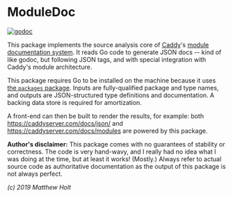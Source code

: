 ModuleDoc
=========

[![godoc](https://img.shields.io/badge/godoc-reference-blue.svg)](https://pkg.go.dev/github.com/caddyserver/moduledoc)

This package implements the source analysis core of [Caddy](https://caddyserver.com)'s [module documentation system](https://caddyserver.com/docs/json/). It reads Go code to generate JSON docs -- kind of like godoc, but following JSON tags, and with special integration with Caddy's module architecture.

This package requires Go to be installed on the machine because it uses [the `packages` package](https://pkg.go.dev/golang.org/x/tools/go/packages). Inputs are fully-qualified package and type names, and outputs are JSON-structured type definitions and documentation. A backing data store is required for amortization.

A front-end can then be built to render the results, for example: both https://caddyserver.com/docs/json/ and https://caddyserver.com/docs/modules are powered by this package.

**Author's disclaimer:** This package comes with no guarantees of stability or correctness. The code is very hand-wavy, and I really had no idea what I was doing at the time, but at least it works! (Mostly.) Always refer to actual source code as authoritative documentation as the output of this package is not always perfect.

_(c) 2019 Matthew Holt_

